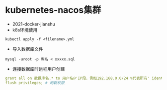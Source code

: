 # kubernetes-nacos集群
* 2021-docker-jianshu  
* k8s环境使用  
```shell
kubectl apply -f <filename>.yml
```   
* 导入数据库文件   
```shell   
mysql -uroot -p 库名 < xxxxx.sql   
```   
* 连接数据库时远程用户创建  
```yaml  
grant all on 数据库名.* to 用户名@'IP段，例如192.168.0.0/24 %代表所有' identified by '密码'  # 一般是新建用户和授权一起进行的
flush privileges; # 刷新权限
```

